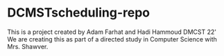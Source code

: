 # DCMSTscheduling-repo
This is a project created by Adam Farhat and Hadi Hammoud DMCST 22'
We are creating this as part of a directed study in Computer Science with 
Mrs. Shawver. 
